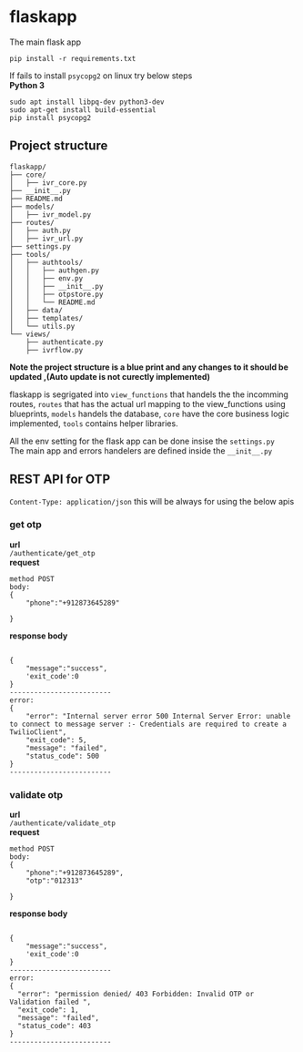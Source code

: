 # flaskapp

The main flask app

```
pip install -r requirements.txt

```
If fails to install ```psycopg2``` on linux try below steps  
**Python 3**
```
sudo apt install libpq-dev python3-dev
sudo apt-get install build-essential
pip install psycopg2
```
## Project structure
```
flaskapp/
├── core/
│   ├── ivr_core.py
├── __init__.py
├── README.md
├── models/
│   ├── ivr_model.py
├── routes/
│   ├── auth.py
│   ├── ivr_url.py
├── settings.py
├── tools/
│   ├── authtools/
│   │   ├── authgen.py
│   │   ├── env.py
│   │   ├── __init__.py
│   │   ├── otpstore.py
│   │   └── README.md
│   ├── data/
│   ├── templates/
│   └── utils.py
└── views/
    ├── authenticate.py
    ├── ivrflow.py

```
**Note the project structure is a blue print and any changes to it should be updated ,(Auto update is not curectly implemented)**

flaskapp is segrigated into ```view_functions``` that handels the the incomming routes, ```routes``` that has the actual url mapping to the view_functions using blueprints, ```models``` handels the database, ```core``` have the core business logic implemented, ```tools``` contains helper libraries.

All the env setting for the flask app can be done insise the ``settings.py``  
The main app and errors handelers are defined inside the ```__init__.py```   

## REST API for OTP
```Content-Type: application/json``` this will be always for using the below apis 
### get otp
**url**  
```/authenticate/get_otp```  
**request**  
```
method POST
body:
{
    "phone":"+912873645289"

}
```  

**response body**  
```

{
    "message":"success",
    'exit_code':0
}
-------------------------
error:
{
    "error": "Internal server error 500 Internal Server Error: unable to connect to message server :- Credentials are required to create a TwilioClient",
    "exit_code": 5,
    "message": "failed",
    "status_code": 500
}
-------------------------
``` 


### validate otp
**url**  
```/authenticate/validate_otp```  
**request**  
```
method POST
body:
{
    "phone":"+912873645289",
    "otp":"012313"

}
```  

**response body**  
```

{
    "message":"success",
    'exit_code':0
}
-------------------------
error:
{
  "error": "permission denied/ 403 Forbidden: Invalid OTP or Validation failed ", 
  "exit_code": 1, 
  "message": "failed", 
  "status_code": 403
}
-------------------------
``` 
